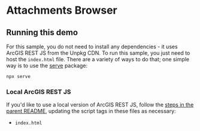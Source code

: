 # Attachments Browser

## Running this demo

For this sample, you do not need to install any dependencies - it uses ArcGIS REST JS from the Unpkg CDN. To run this sample, you just need to host the `index.html` file. There are a variety of ways to do that; one simple way is to use the [serve](https://www.npmjs.com/package/serve) package:

```bash
npx serve
```

### Local ArcGIS REST JS

If you'd like to use a local version of ArcGIS REST JS, follow the [steps in the parent README](../README.md#local-arcgis-rest-js-browser), updating the script tags in these files as necessary:

- `index.html`

